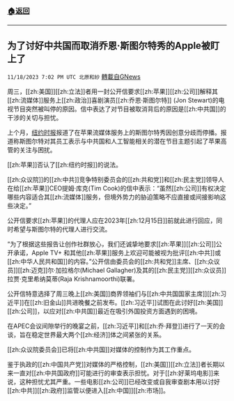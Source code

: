 ###  [:house:返回](README.md)
---


## 为了讨好中共国而取消乔恩·斯图尔特秀的Apple被盯上了
`11/18/2023 7:02 PM UTC 北原和紗` [轉載自GNews](https://gnews.org/articles/1981599)

周三，[[zh:美国]][[zh:立法]]者用一封公开信要求[[zh:苹果]][[zh:公司]]解释其[[zh:流媒体]]服务上[[zh:政治]]喜剧演员[[zh:乔恩·斯图尔特]] (Jon Stewart)的电视节目突然被叫停的原因。信中表达了对节目被取消背后的原因是[[zh:中共国]]的干涉的关切与担忧。

上个月，[纽约时报](https://www.nytimes.com/2023/10/19/business/media/jon-stewart-the-problem-ends.html)报道了在苹果流媒体服务上的斯图尔特秀因创意分歧而停播。报道称斯图尔特对其员工表示与中共国和人工智能相关的潜在节目主题引起了苹果高管的关注与困扰。

[[zh:苹果]]否认了[[zh:纽约时报]]的说法。

[[zh:众议院]]的[[zh:中共]]竞争特别委员会的[[zh:共和党]]和[[zh:民主党]]领导人在给[[zh:苹果]]CEO提姆·库克(Tim Cook)的信中表示：“虽然[[zh:公司]]有权决定哪些内容适合其[[zh:流媒体]]服务，但境外势力的胁迫策略不应直接或间接影响这些决定。”

公开信要求[[zh:苹果]]的代理人应在2023年[[zh:12月15日]]前就此进行回应，同时希望与斯图尔特的代理人进行交流。

“为了根据这些报告让创作社群放心，我们还诚挚地要求[[zh:苹果]][[zh:公司]]公开承诺，Apple TV+ 和其他[[zh:苹果]]服务上欢迎可能被视为批评[[zh:中共]]或[[zh:中华人民共和国]]的内容。”公开信由委员会的[[zh:共和党]]主席、[[zh:众议员]][[zh:迈克]]尔·加拉格尔(Michael Gallagher)及其的[[zh:民主党]][[zh:众议员]]拉贾·克里希纳莫蒂(Raja Krishnamoorthi)联署。

公开信特意选择了周三晚上[[zh:美国]]商界领袖们与[[zh:中共国国家主席]][[zh:习近平]]在[[zh:旧金山]]共进晚餐之前发布。[[zh:习近平]]试图在此讨好[[zh:美国]][[zh:公司]]，以应对[[zh:中共国]]最近在吸引外国投资方面遇到的困境。

在APEC会议间隙举行的晚宴之前，[[zh:习近平]]和[[zh:乔·拜登]]进行了一天的会谈，旨在稳定世界最大两个[[zh:经济]]体之间紧张的关系。

[[zh:众议院委员会]]已将[[zh:中共国]]对媒体的控制作为其工作重点。

鉴于执政的[[zh:中国共产党]]对媒体的严格控制，[[zh:美国]][[zh:立法]]者长期以来一直对[[zh:中共国政府]]可能进行的审查表示担忧。对于[[zh:好莱坞电影]]来说，这种担忧尤其严重。一些电影[[zh:公司]]已经改变或自我审查剧本用以讨好[[zh:中共]][[zh:政府]]监管以便进入[[zh:中国]][[zh:市场]]。
